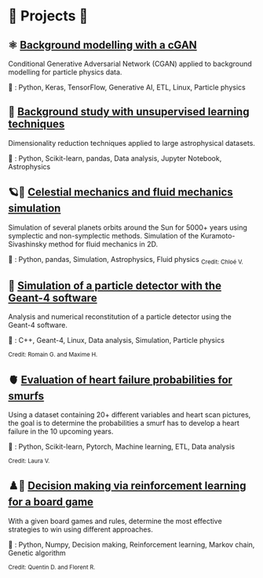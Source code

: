 # 🚀 Projects 🚀

## ⚛️ [Background modelling with a cGAN](https://github.com/BrieuxK/Background-Modelling-cGAN)
Conditional Generative Adversarial Network (CGAN) applied to background modelling for particle physics data.

🔑 : Python, Keras, TensorFlow, Generative AI, ETL, Linux, Particle physics

## 🌟 [Background study with unsupervised learning techniques](https://github.com/BrieuxK/Etude-du-bruit)
Dimensionality reduction techniques applied to large astrophysical datasets.

🔑 : Python, Scikit-learn, pandas, Data analysis, Jupyter Notebook, Astrophysics

## 🪐🌊 [Celestial mechanics and fluid mechanics simulation](https://github.com/BrieuxK/Kura-Siva_and_Celestial)
Simulation of several planets orbits around the Sun for 5000+ years using symplectic and non-symplectic methods.
Simulation of the Kuramoto-Sivashinsky method for fluid mechanics in 2D.

🔑 : Python, pandas, Simulation, Astrophysics, Fluid physics 
<sub>Credit: Chloé V.</sub>

## 🔎 [Simulation of a particle detector with the Geant-4 software](https://github.com/BrieuxK/Geant4-Cosmic-Bench)
Analysis and numerical reconstitution of a particle detector using the Geant-4 software.

🔑 : C++, Geant-4, Linux, Data analysis, Simulation, Particle physics

<sub>Credit: Romain G. and Maxime H.</sub>

## 🫀 [Evaluation of heart failure probabilities for smurfs](https://github.com/BrieuxK/Heart_failure_smurfs)
Using a dataset containing 20+ different variables and heart scan pictures, the goal is to determine the probabilities a smurf has to develop a heart failure in the 10 upcoming years.

🔑 : Python, Scikit-learn, Pytorch, Machine learning, ETL, Data analysis

<sub>Credit: Laura V.</sub>

## ♟️🎲 [Decision making via reinforcement learning for a board game](https://github.com/Quent-DL/LINFO2275_SnakesLadders)
With a given board games and rules, determine the most effective strategies to win using different approaches.

🔑 : Python, Numpy, Decision making, Reinforcement learning, Markov chain, Genetic algorithm

<sub>Credit: Quentin D. and Florent R.</sub>
